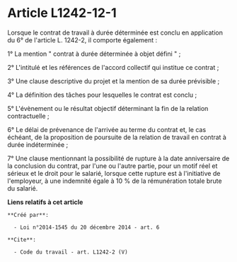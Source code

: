 # Article L1242-12-1

Lorsque le contrat de travail à durée déterminée est conclu en application du 6° de l'article L. 1242-2, il comporte
également : 

1° La mention " contrat à durée déterminée à objet défini " ; 

2° L'intitulé et les références de l'accord collectif qui institue ce contrat ; 

3° Une clause descriptive du projet et la mention de sa durée prévisible ; 

4° La définition des tâches pour lesquelles le contrat est conclu ; 

5° L'évènement ou le résultat objectif déterminant la fin de la relation contractuelle ; 

6° Le délai de prévenance de l'arrivée au terme du contrat et, le cas échéant, de la proposition de poursuite de la relation
de travail en contrat à durée indéterminée ; 

7° Une clause mentionnant la possibilité de rupture à la date anniversaire de la conclusion du contrat, par l'une ou l'autre
partie, pour un motif réel et sérieux et le droit pour le salarié, lorsque cette rupture est à l'initiative de l'employeur, à
une indemnité égale à 10 % de la rémunération totale brute du salarié.

**Liens relatifs à cet article**

	**Créé par**:

	  - Loi n°2014-1545 du 20 décembre 2014 - art. 6

	**Cite**:

	  - Code du travail - art. L1242-2 (V)
